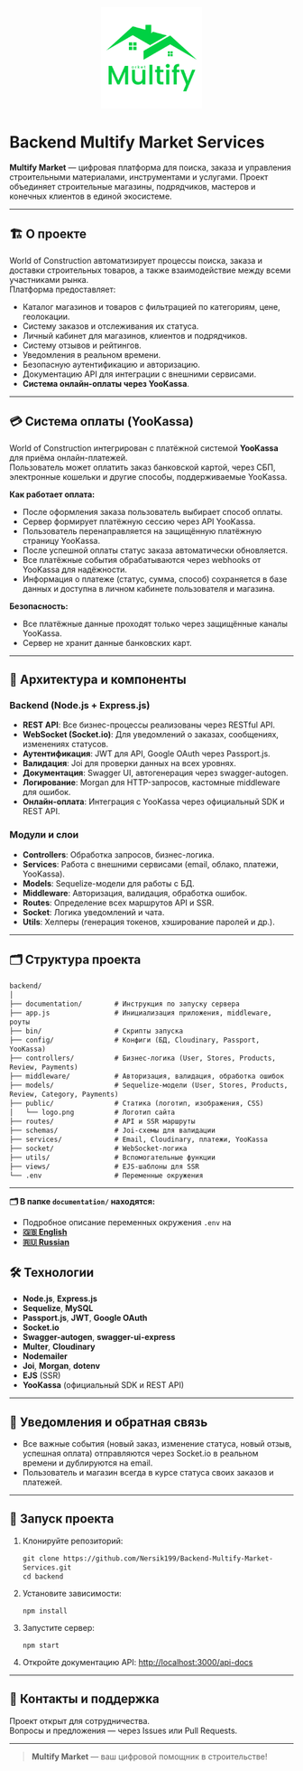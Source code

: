 <p align="center">
  <img src="../public/img/logo.png" alt="World of Construction Logo" width="180" height="180"/>
</p>

# Backend Multify Market Services

**Multify Market** — цифровая платформа для поиска, заказа и управления строительными материалами, инструментами и услугами. Проект объединяет строительные магазины, подрядчиков, мастеров и конечных клиентов в единой экосистеме.

---

## 🏗️ О проекте

World of Construction автоматизирует процессы поиска, заказа и доставки строительных товаров, а также взаимодействие между всеми участниками рынка.  
Платформа предоставляет:

- Каталог магазинов и товаров с фильтрацией по категориям, цене, геолокации.
- Систему заказов и отслеживания их статуса.
- Личный кабинет для магазинов, клиентов и подрядчиков.
- Систему отзывов и рейтингов.
- Уведомления в реальном времени.
- Безопасную аутентификацию и авторизацию.
- Документацию API для интеграции с внешними сервисами.
- **Система онлайн-оплаты через YooKassa**.

---

## 💳 Система оплаты (YooKassa)

World of Construction интегрирован с платёжной системой **YooKassa** для приёма онлайн-платежей.  
Пользователь может оплатить заказ банковской картой, через СБП, электронные кошельки и другие способы, поддерживаемые YooKassa.

**Как работает оплата:**

- После оформления заказа пользователь выбирает способ оплаты.
- Сервер формирует платёжную сессию через API YooKassa.
- Пользователь перенаправляется на защищённую платёжную страницу YooKassa.
- После успешной оплаты статус заказа автоматически обновляется.
- Все платёжные события обрабатываются через webhooks от YooKassa для надёжности.
- Информация о платеже (статус, сумма, способ) сохраняется в базе данных и доступна в личном кабинете пользователя и магазина.

**Безопасность:**

- Все платёжные данные проходят только через защищённые каналы YooKassa.
- Сервер не хранит данные банковских карт.

---

## 🧩 Архитектура и компоненты

### Backend (Node.js + Express.js)

- **REST API**: Все бизнес-процессы реализованы через RESTful API.
- **WebSocket (Socket.io)**: Для уведомлений о заказах, сообщениях, изменениях статусов.
- **Аутентификация**: JWT для API, Google OAuth через Passport.js.
- **Валидация**: Joi для проверки данных на всех уровнях.
- **Документация**: Swagger UI, автогенерация через swagger-autogen.
- **Логирование**: Morgan для HTTP-запросов, кастомные middleware для ошибок.
- **Онлайн-оплата**: Интеграция с YooKassa через официальный SDK и REST API.

### Модули и слои

- **Controllers**: Обработка запросов, бизнес-логика.
- **Services**: Работа с внешними сервисами (email, облако, платежи, YooKassa).
- **Models**: Sequelize-модели для работы с БД.
- **Middleware**: Авторизация, валидация, обработка ошибок.
- **Routes**: Определение всех маршрутов API и SSR.
- **Socket**: Логика уведомлений и чата.
- **Utils**: Хелперы (генерация токенов, хэширование паролей и др.).

---

## 🗂️ Структура проекта

```
backend/
│
├── documentation/        # Инструкция по запуску сервера
├── app.js                # Инициализация приложения, middleware, роуты
├── bin/                  # Скрипты запуска
├── config/               # Конфиги (БД, Cloudinary, Passport, YooKassa)
├── controllers/          # Бизнес-логика (User, Stores, Products, Review, Payments)
├── middleware/           # Авторизация, валидация, обработка ошибок
├── models/               # Sequelize-модели (User, Stores, Products, Review, Category, Payments)
├── public/               # Статика (логотип, изображения, CSS)
│   └── logo.png          # Логотип сайта
├── routes/               # API и SSR маршруты
├── schemas/              # Joi-схемы для валидации
├── services/             # Email, Cloudinary, платежи, YooKassa
├── socket/               # WebSocket-логика
├── utils/                # Вспомогательные функции
├── views/                # EJS-шаблоны для SSR
└── .env                  # Переменные окружения
```

---

**🗂️ В папке `documentation/` находятся:**

- Подробное описание переменных окружения `.env` на
- **[🇬🇧 English](./documentation/.env.example-English-language.md)**
- **[🇷🇺 Russian](./documentation/.env.example-Russian-language.md)**

## 🛠️ Технологии

- **Node.js**, **Express.js**
- **Sequelize**, **MySQL**
- **Passport.js**, **JWT**, **Google OAuth**
- **Socket.io**
- **Swagger-autogen**, **swagger-ui-express**
- **Multer**, **Cloudinary**
- **Nodemailer**
- **Joi**, **Morgan**, **dotenv**
- **EJS** (SSR)
- **YooKassa** (официальный SDK и REST API)

---

## 🔔 Уведомления и обратная связь

- Все важные события (новый заказ, изменение статуса, новый отзыв, успешная оплата) отправляются через Socket.io в реальном времени и дублируются на email.
- Пользователь и магазин всегда в курсе статуса своих заказов и платежей.

---

## 🚀 Запуск проекта

1. Клонируйте репозиторий:
   ```
   git clone https://github.com/Nersik199/Backend-Multify-Market-Services.git
   cd backend
   ```
2. Установите зависимости:
   ```
   npm install
   ```
3. Запустите сервер:
   ```
   npm start
   ```
4. Откройте документацию API: [http://localhost:3000/api-docs](http://localhost:3000/api-docs)

---

## 🤝 Контакты и поддержка

Проект открыт для сотрудничества.  
Вопросы и предложения — через Issues или Pull Requests.

---

> **Multify Market** — ваш цифровой помощник в строительстве!

